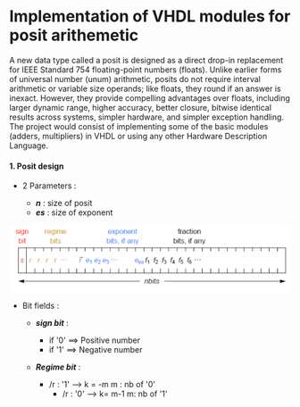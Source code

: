Implementation of VHDL modules for posit arithemetic 
====================================================


A new data type called a posit is designed as a direct drop-in replacement for IEEE Standard 754 floating-point numbers (floats). Unlike earlier forms of universal number (unum) arithmetic, posits do not require interval arithmetic or variable size operands; like floats, they round if an answer is inexact. However, they provide compelling advantages over floats, including larger dynamic range, higher accuracy, better closure, bitwise identical results across systems, simpler hardware, and simpler exception handling. The project would consist of implementing some of the basic modules (adders, multipliers) in VHDL or using any other Hardware Description Language. 


#### 1. Posit design 

* 2 Parameters :
    
    -   _**n**_ : size of posit    
    -   _**es**_ : size of exponent


![](src/Design_posit.PNG)

* Bit fields :
    
    -   _**sign bit**_ : 
    
	    * if '0' ==> Positive number 
	    * if '1' ==> Negative number
	    
    -   _**Regime bit**_ : 
    
	    * /r : '1'   -->       k = -m                         m : nb of '0'
            * /r : '0'   -->       k= m-1                         m: nb of '1'


  
